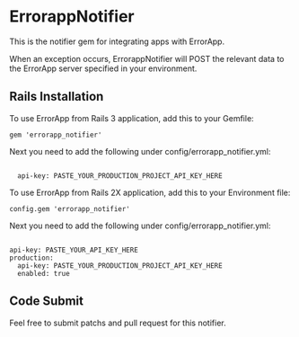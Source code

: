 ErrorappNotifier
================
This is the notifier gem for integrating apps with ErrorApp.

When an exception occurs, ErrorappNotifier will POST the relevant data to the ErrorApp server specified in your environment.

Rails Installation
------------------
To use ErrorApp from Rails 3 application, add this to your Gemfile:

<code>gem 'errorapp_notifier'</code>

Next you need to add the following under config/errorapp_notifier.yml:


<code>
  api-key: PASTE_YOUR_PRODUCTION_PROJECT_API_KEY_HERE
</code>

To use ErrorApp from Rails 2X application, add this to your Environment file:

<code>config.gem 'errorapp_notifier'</code>

Next you need to add the following under config/errorapp_notifier.yml:

<code>
api-key: PASTE_YOUR_API_KEY_HERE
production:
  api-key: PASTE_YOUR_PRODUCTION_PROJECT_API_KEY_HERE
  enabled: true
</code>


Code Submit
------------

Feel free to submit patchs and pull request for this notifier. 
